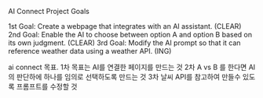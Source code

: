 AI Connect Project Goals

1st Goal: Create a webpage that integrates with an AI assistant. (CLEAR)
2nd Goal: Enable the AI to choose between option A and option B based on its own judgment. (CLEAR)
3rd Goal: Modify the AI prompt so that it can reference weather data using a weather API. (ING)

ai connect 목표. 
1차 목표는 AI를 연결한 페이지를 만드는 것 
2차 A vs B 를 한다면 AI의 판단하에 하나를 임의로 선택하도록 만드는 것 
3차 날씨 API를 참고하여 만들수 있도록 프롬프트를 수정할 것

